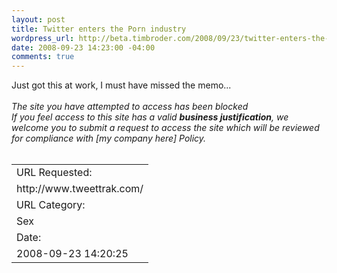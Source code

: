 ```yaml
--- 
layout: post
title: Twitter enters the Porn industry
wordpress_url: http://beta.timbroder.com/2008/09/23/twitter-enters-the-porn-industry/
date: 2008-09-23 14:23:00 -04:00
comments: true
---
```

Just got this at work, I must have missed the memo... <br />
<br />
<i>The site you have attempted to access has been blocked</i><br />
<i>If you feel access to this site has a valid  <b>business justification</b>, we welcome you to submit a request to  access the site which will be reviewed for compliance with [my company here]  Policy.&nbsp; </i><br />
<br />
<table><tbody>
<tr> <td>URL Requested:</td></tr>
<tr> <td>http://www.tweettrak.com/</td></tr>
<tr> <td>URL Category: </td></tr>
<tr> <td>Sex</td></tr>
<tr> <td>Date:</td></tr>
<tr> <td>2008-09-23 14:20:25</td></tr>
</tbody></table>
